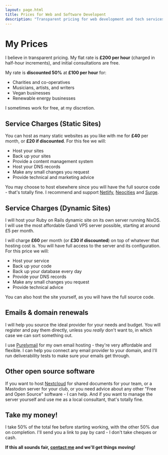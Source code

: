 ```yaml
---
layout: page.html
title: Prices for Web and Software Developent
description: "Transparent pricing for web development and tech services. £100/hour with free initial consultations. View my recent projects and pro-bono work."
---
```


# My Prices

I believe in transparent pricing. My flat rate is **£200 per hour** (charged in half-hour increments), and initial consultations are free.

My rate is **discounted 50%** at **£100 per hour** for:

- Charities and co-operatives
- Musicians, artists, and writers
- Vegan businesses
- Renewable energy businesses

I sometimes work for free, at my discretion.

## Service Charges (Static Sites)

You can host as many static websites as you like with me for **£40** per month, or **£20 if discounted**. For this fee we will:

- Host your sites
- Back up your sites
- Provide a content management system
- Host your DNS records
- Make any small changes you request
- Provide technical and marketing advice

You may choose to host elsewhere since you will have the full source code - that's totally fine. I recommend and support [Netlify](https://netlify.com), [Neocities](https://neocities.org) and [Surge](https://surge.sh).

## Service Charges (Dynamic Sites)

I will host your Ruby on Rails dynamic site on its own server running NixOS. I will use the most affordable Gandi VPS server possible, starting at around £5 per month.

I will charge **£60** per month (or **£30 if discounted**) on top of whatever that hosting cost is. You will have full access to the server and its configuration. For this price we will:

- Host your service
- Back up your code
- Back up your database every day
- Provide your DNS records
- Make any small changes you request
- Provide technical advice

You can also host the site yourself, as you will have the full source code.

## Emails & domain renewals

I will help you source the ideal provider for your needs and budget. You will register and pay them directly, unless you _really_ don't want to, in which case we can sort something out.

I use [Purelymail](https://purelymail.com) for my own email hosting - they're very affordable and flexible. I can help you connect any email provider to your domain, and I'll run deliverability tests to make sure your emails get through.

## Other open source software

If you want to host [Nextcloud](/services/de-googling/) for shared documents for your team, or a Mastodon server for your club, or you need advice about any other "Free and Open Source" software - I can help. And if you want to manage the server yourself and use me as a local consultant, that's totally fine.

## Take my money!

I take 50% of the total fee before starting working, with the other 50% due on completion. I'll send you a link to pay by card - I don't take cheques or cash.

**If this all sounds fair, [contact me](/contact/) and we'll get things moving!**
